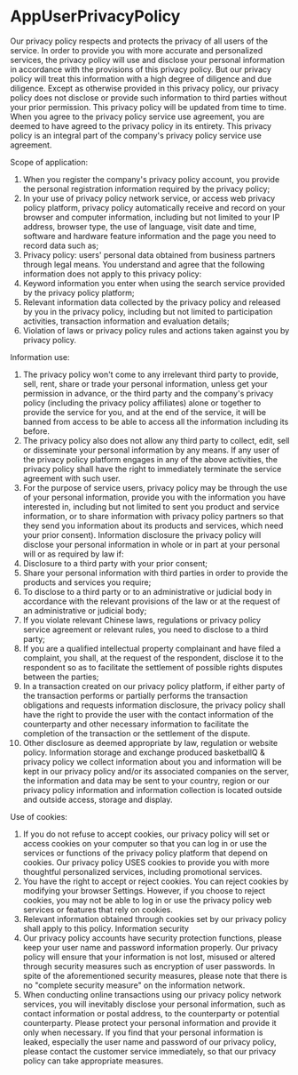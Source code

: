 # AppUserPrivacyPolicy
Our privacy policy respects and protects the privacy of all users of the service. In order to provide you with more accurate and personalized services, the privacy policy will use and disclose your personal information in accordance with the provisions of this privacy policy. But our privacy policy will treat this information with a high degree of diligence and due diligence. Except as otherwise provided in this privacy policy, our privacy policy does not disclose or provide such information to third parties without your prior permission. This privacy policy will be updated from time to time. When you agree to the privacy policy service use agreement, you are deemed to have agreed to the privacy policy in its entirety. This privacy policy is an integral part of the company's privacy policy service use agreement.

Scope of application:
1. When you register the company's privacy policy account, you provide the personal registration information required by the privacy policy;
2. In your use of privacy policy network service, or access web privacy policy platform, privacy policy automatically receive and record on your browser and computer information, including but not limited to your IP address, browser type, the use of language, visit date and time, software and hardware feature information and the page you need to record data such as;
3. Privacy policy: users' personal data obtained from business partners through legal means.
You understand and agree that the following information does not apply to this privacy policy:
1. Keyword information you enter when using the search service provided by the privacy policy platform;
2. Relevant information data collected by the privacy policy and released by you in the privacy policy, including but not limited to participation activities, transaction information and evaluation details;
3. Violation of laws or privacy policy rules and actions taken against you by privacy policy.

Information use:
1. The privacy policy won't come to any irrelevant third party to provide, sell, rent, share or trade your personal information, unless get your permission in advance, or the third party and the company's privacy policy (including the privacy policy affiliates) alone or together to provide the service for you, and at the end of the service, it will be banned from access to be able to access all the information including its before.
2. The privacy policy also does not allow any third party to collect, edit, sell or disseminate your personal information by any means. If any user of the privacy policy platform engages in any of the above activities, the privacy policy shall have the right to immediately terminate the service agreement with such user.
3. For the purpose of service users, privacy policy may be through the use of your personal information, provide you with the information you have interested in, including but not limited to sent you product and service information, or to share information with privacy policy partners so that they send you information about its products and services, which need your prior consent).
Information disclosure the privacy policy will disclose your personal information in whole or in part at your personal will or as required by law if:
1. Disclosure to a third party with your prior consent;
2. Share your personal information with third parties in order to provide the products and services you require;
3. To disclose to a third party or to an administrative or judicial body in accordance with the relevant provisions of the law or at the request of an administrative or judicial body;
4. If you violate relevant Chinese laws, regulations or privacy policy service agreement or relevant rules, you need to disclose to a third party;
5. If you are a qualified intellectual property complainant and have filed a complaint, you shall, at the request of the respondent, disclose it to the respondent so as to facilitate the settlement of possible rights disputes between the parties;
7. In a transaction created on our privacy policy platform, if either party of the transaction performs or partially performs the transaction obligations and requests information disclosure, the privacy policy shall have the right to provide the user with the contact information of the counterparty and other necessary information to facilitate the completion of the transaction or the settlement of the dispute.
7. Other disclosure as deemed appropriate by law, regulation or website policy. Information storage and exchange produced basketballQ & privacy policy we collect information about you and information will be kept in our privacy policy and/or its associated companies on the server, the information and data may be sent to your country, region or our privacy policy information and information collection is located outside and outside access, storage and display.

Use of cookies:
1. If you do not refuse to accept cookies, our privacy policy will set or access cookies on your computer so that you can log in or use the services or functions of the privacy policy platform that depend on cookies. Our privacy policy USES cookies to provide you with more thoughtful personalized services, including promotional services.
2. You have the right to accept or reject cookies. You can reject cookies by modifying your browser Settings. However, if you choose to reject cookies, you may not be able to log in or use the privacy policy web services or features that rely on cookies.
3. Relevant information obtained through cookies set by our privacy policy shall apply to this policy. Information security
4. Our privacy policy accounts have security protection functions, please keep your user name and password information properly. Our privacy policy will ensure that your information is not lost, misused or altered through security measures such as encryption of user passwords. In spite of the aforementioned security measures, please note that there is no "complete security measure" on the information network.
5. When conducting online transactions using our privacy policy network services, you will inevitably disclose your personal information, such as contact information or postal address, to the counterparty or potential counterparty. Please protect your personal information and provide it only when necessary. If you find that your personal information is leaked, especially the user name and password of our privacy policy, please contact the customer service immediately, so that our privacy policy can take appropriate measures.
